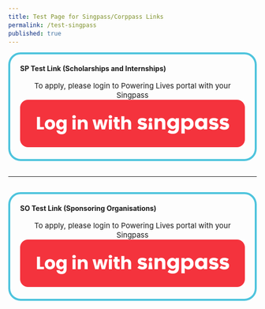 ```yaml
---
title: Test Page for Singpass/Corppass Links
permalink: /test-singpass
published: true
---
```


<div style="margin:auto; border: 4px solid; border-radius: 25px; padding: 20px 20px; border-color:#4EC4DD ">
        <div class="labelmessage">
            <strong>
                SP Test Link (Scholarships and Internships)
            </strong>
            <br>
            <br>
        </div>
        <div style="text-align:center; font-size: 15px;" >
            <span>
                To apply, please login to Powering Lives portal with your Singpass
            </span>
            <br/>
            <a id="HyperLinkLoginSingPass" href="https://saml.singpass.gov.sg/FIM/sps/SingpassIDPFed/saml20/logininitial?RequestBinding=HTTPArtifact&amp;ResponseBinding=HTTPArtifact&amp;PartnerId=https://www.poweringlives.gov.sg/SPLogin&amp;Target=https://www.poweringlives.gov.sg/SPLogin/default.aspx?o=lcp&amp;NameIdFormat=Email&amp;esrvcID=EMA-MP-SP">
                <img alt="Log in with Singpass" id="ImageSingPass" src="/images/common/log_in_with_singpass.svg">
            </a>
        </div>
    </div>
</div>
<br/>
<hr/>
<br/>
<div style="margin:auto; border: 4px solid; border-radius: 25px; padding: 20px 20px; border-color:#4EC4DD ">
        <div class="labelmessage">
            <strong>
                SO Test Link (Sponsoring Organisations)
            </strong>
            <br>
            <br>
        </div>
        <div style="text-align:center; font-size: 15px;" >
            <span>
                To apply, please login to Powering Lives portal with your Singpass
            </span>
            <br/>
            <a id="HyperLinkLoginSingPass" href="https://saml.corppass.gov.sg/FIM/sps/CorpIDPFed/saml20/logininitial?RequestBinding=HTTPArtifact&ResponseBinding=HTTPArtifact&PartnerId=https://www.poweringlives.gov.sg/SOLogin&Target=https://www.poweringlives.gov.sg/SOLogin/default.aspx?o=lcp&NameIdFormat=Email&esrvcID=EMA-MP-CP">
                <img alt="Log in with Singpass" id="ImageSingPass" src="/images/common/log_in_with_singpass.svg">
            </a>
        </div>
    </div>
</div>
